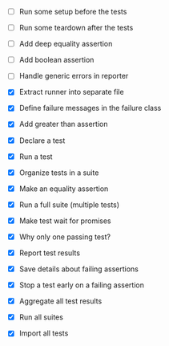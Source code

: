 * [ ] Run some setup before the tests
* [ ] Run some teardown after the tests
* [ ] Add deep equality assertion
* [ ] Add boolean assertion
* [ ] Handle generic errors in reporter




* [x] Extract runner into separate file
* [x] Define failure messages in the failure class
* [x] Add greater than assertion
* [x] Declare a test
* [x] Run a test
* [x] Organize tests in a suite
* [x] Make an equality assertion
* [x] Run a full suite (multiple tests)
* [x] Make test wait for promises
* [x] Why only one passing test?
* [x] Report test results
* [x] Save details about failing assertions
* [x] Stop a test early on a failing assertion
* [x] Aggregate all test results
* [x] Run all suites
* [x] Import all tests
